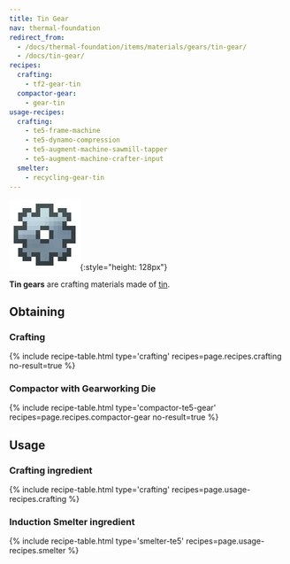 ```yaml
---
title: Tin Gear
nav: thermal-foundation
redirect_from:
  - /docs/thermal-foundation/items/materials/gears/tin-gear/
  - /docs/tin-gear/
recipes:
  crafting:
    - tf2-gear-tin
  compactor-gear:
    - gear-tin
usage-recipes:
  crafting:
    - te5-frame-machine
    - te5-dynamo-compression
    - te5-augment-machine-sawmill-tapper
    - te5-augment-machine-crafter-input
  smelter:
    - recycling-gear-tin
---
```


![Tin gear](/assets/images/thermal-foundation/gear-tin.png){:style="height: 128px"}


**Tin gears** are crafting materials made of [tin](/docs/thermal-foundation/tin-ingot/).


Obtaining
---------

### Crafting
{% include recipe-table.html type='crafting' recipes=page.recipes.crafting no-result=true %}

### Compactor with Gearworking Die
{% include recipe-table.html type='compactor-te5-gear' recipes=page.recipes.compactor-gear no-result=true %}


Usage
-----

### Crafting ingredient
{% include recipe-table.html type='crafting' recipes=page.usage-recipes.crafting %}

### Induction Smelter ingredient
{% include recipe-table.html type='smelter-te5' recipes=page.usage-recipes.smelter %}
